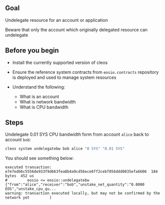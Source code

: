 ## Goal

Undelegate resource for an account or application

Beware that only the account which originally delegated resource can undelegate

## Before you begin

* Install the currently supported version of cleos

* Ensure the reference system contracts from `eosio.contracts` repository is deployed and used to manage system resources

* Understand the following:
  * What is an account
  * What is network bandwidth
  * What is CPU bandwidth

## Steps

Undelegate 0.01 SYS CPU bandwidth form from account `alice` back to account `bob`:

```sh
cleos system undelegatebw bob alice "0 SYS" "0.01 SYS"
```

You should see something below:

```console
executed transaction: e7e7edb6c5556de933f9d663fea8b4a9cd56ece6ff2cebf056ddd0835efa6606  184 bytes  452 us
#         eosio <= eosio::undelegatebw          {"from":"alice","receiver":"bob","unstake_net_quantity":"0.0000 EOS","unstake_cpu_qu...
warning: transaction executed locally, but may not be confirmed by the network yet         ]
```
